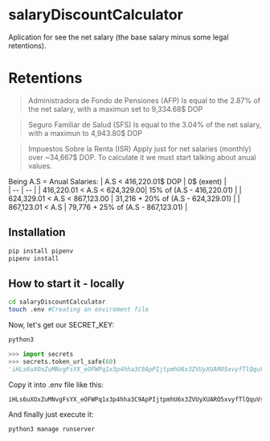 # salaryDiscountCalculator
Aplication for see the net salary (the base salary minus some legal retentions).

# Retentions
> Administradora de Fondo de Pensiones (AFP)
> Is equal to the 2.87% of the net salary, with a maximun set to 9,334.68$ DOP

> Seguro Familiar de Salud (SFS)
> Is equal to the 3.04% of the net salary, with a maximun to 4,943.80$ DOP

> Impuestos Sobre la Renta (ISR)
> Apply just for net salaries (monthly) over ~34,667$ DOP. To calculate it we must start talking about anual values.


Being A.S = Anual Salaries:
| A.S < 416,220.01$ DOP | 0$ (exent) |    
| -- | -- |
| 416,220.01 < A.S < 624,329.00| 15% of (A.S - 416,220.01) |
| 624,329.01 < A.S < 867,123.00 | 31,216 + 20% of (A.S - 624,329.01) |
| 867,123.01 < A.S | 79,776 + 25% of (A.S - 867,123.01) |

## Installation
```sh
pip install pipenv
pipenv install
```

## How to start it - locally
```sh
cd salaryDiscountCalculator
touch .env #Creating an enviroment file
```

Now, let's get our SECRET_KEY:
```sh
python3
```

```python
>>> import secrets
>>> secrets.token_url_safe(60)
'iHLs6uXOxZuMNvgFsYX_eOFWPq1x3p4hha3C9ApPIjtpmhU6x3ZVUyXUARO5xvyfTlQquVstLpQxBe0l'
```

Copy it into .env file like this:
```sh
iHLs6uXOxZuMNvgFsYX_eOFWPq1x3p4hha3C9ApPIjtpmhU6x3ZVUyXUARO5xvyfTlQquVstLpQxBe0l
```

And finally just execute it:
```sh
python3 manage runserver
```
